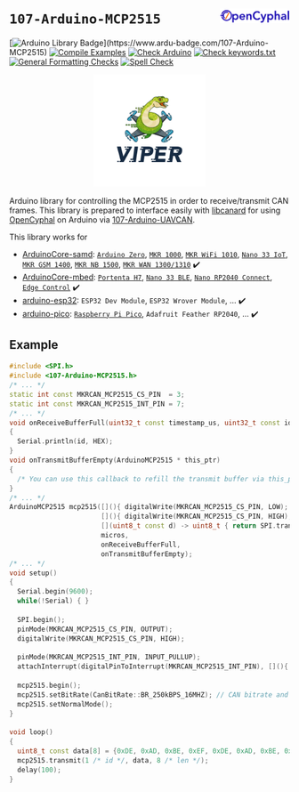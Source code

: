 <a href="https://opencyphal.org/"><img align="right" src="https://raw.githubusercontent.com/107-systems/.github/main/logo/opencyphal.svg" width="25%"></a>
`107-Arduino-MCP2515`
=====================
[![Arduino Library Badge](https://www.ardu-badge.com/badge/107-Arduino-MCP2515.svg?)](https://www.ardu-badge.com/107-Arduino-MCP2515)
[![Compile Examples](https://github.com/107-systems/107-Arduino-MCP2515/workflows/Compile%20Examples/badge.svg)](https://github.com/107-systems/107-Arduino-MCP2515/actions?workflow=Compile+Examples)
[![Check Arduino](https://github.com/107-systems/107-Arduino-MCP2515/actions/workflows/check-arduino.yml/badge.svg)](https://github.com/107-systems/107-Arduino-MCP2515/actions/workflows/check-arduino.yml)
[![Check keywords.txt](https://github.com/107-systems/107-Arduino-MCP2515/actions/workflows/check-keywords-txt.yml/badge.svg)](https://github.com/107-systems/107-Arduino-MCP2515/actions/workflows/check-keywords-txt.yml)
[![General Formatting Checks](https://github.com/107-systems/107-Arduino-MCP2515/workflows/General%20Formatting%20Checks/badge.svg)](https://github.com/107-systems/107-Arduino-MCP2515/actions?workflow=General+Formatting+Checks)
[![Spell Check](https://github.com/107-systems/107-Arduino-MCP2515/workflows/Spell%20Check/badge.svg)](https://github.com/107-systems/107-Arduino-MCP2515/actions?workflow=Spell+Check)

<p align="center">
  <a href="https://github.com/107-systems/107-Arduino-DroneCore"><img src="https://github.com/107-systems/.github/raw/main/logo/viper.jpg" width="40%"></a>
</p>

Arduino library for controlling the MCP2515 in order to receive/transmit CAN frames. This library is prepared to interface easily with [libcanard](https://github.com/OpenCyphal/libcanard) for using [OpenCyphal](https://opencyphal.org/) on Arduino via [107-Arduino-UAVCAN](https://github.com/107-systems/107-Arduino-UAVCAN).

This library works for
* [ArduinoCore-samd](https://github.com/arduino/ArduinoCore-samd): [`Arduino Zero`](https://store.arduino.cc/arduino-zero), [`MKR 1000`](https://store.arduino.cc/arduino-mkr1000-wifi), [`MKR WiFi 1010`](https://store.arduino.cc/arduino-mkr-wifi-1010), [`Nano 33 IoT`](https://store.arduino.cc/arduino-nano-33-iot), [`MKR GSM 1400`](https://store.arduino.cc/arduino-mkr-gsm-1400-1415), [`MKR NB 1500`](https://store.arduino.cc/arduino-mkr-nb-1500-1413), [`MKR WAN 1300/1310`](https://store.arduino.cc/mkr-wan-1310) :heavy_check_mark:
* [ArduinoCore-mbed](https://github.com/arduino/ArduinoCore-mbed): [`Portenta H7`](https://store.arduino.cc/portenta-h7), [`Nano 33 BLE`](https://store.arduino.cc/arduino-nano-33-ble), [`Nano RP2040 Connect`](https://store.arduino.cc/nano-rp2040-connect), [`Edge Control`](https://store.arduino.cc/edge-control) :heavy_check_mark:
* [arduino-esp32](https://github.com/espressif/arduino-esp32): `ESP32 Dev Module`, `ESP32 Wrover Module`, ... :heavy_check_mark:
* [arduino-pico](https://github.com/earlephilhower/arduino-pico): [`Raspberry Pi Pico`](https://www.raspberrypi.org/products/raspberry-pi-pico), `Adafruit Feather RP2040`, ... :heavy_check_mark:

## Example
```C++
#include <SPI.h>
#include <107-Arduino-MCP2515.h>
/* ... */
static int const MKRCAN_MCP2515_CS_PIN  = 3;
static int const MKRCAN_MCP2515_INT_PIN = 7;
/* ... */
void onReceiveBufferFull(uint32_t const timestamp_us, uint32_t const id, uint8_t const * data, uint8_t const len)
{
  Serial.println(id, HEX);
}
void onTransmitBufferEmpty(ArduinoMCP2515 * this_ptr)
{
  /* You can use this callback to refill the transmit buffer via this_ptr->transmit(...) */
}
/* ... */
ArduinoMCP2515 mcp2515([](){ digitalWrite(MKRCAN_MCP2515_CS_PIN, LOW); },
                       [](){ digitalWrite(MKRCAN_MCP2515_CS_PIN, HIGH); },
                       [](uint8_t const d) -> uint8_t { return SPI.transfer(d); },
                       micros,
                       onReceiveBufferFull,
                       onTransmitBufferEmpty);
/* ... */
void setup()
{
  Serial.begin(9600);
  while(!Serial) { }

  SPI.begin();
  pinMode(MKRCAN_MCP2515_CS_PIN, OUTPUT);
  digitalWrite(MKRCAN_MCP2515_CS_PIN, HIGH);

  pinMode(MKRCAN_MCP2515_INT_PIN, INPUT_PULLUP);
  attachInterrupt(digitalPinToInterrupt(MKRCAN_MCP2515_INT_PIN), [](){ mcp2515.onExternalEventHandler(); }, FALLING);

  mcp2515.begin();
  mcp2515.setBitRate(CanBitRate::BR_250kBPS_16MHZ); // CAN bitrate and clock speed of MCP2515
  mcp2515.setNormalMode();
}

void loop()
{
  uint8_t const data[8] = {0xDE, 0xAD, 0xBE, 0xEF, 0xDE, 0xAD, 0xBE, 0xEF};
  mcp2515.transmit(1 /* id */, data, 8 /* len */);
  delay(100);
}
```
